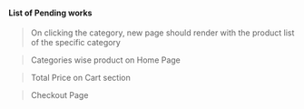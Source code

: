 #### List of Pending works

> On clicking the category, new page should render with the product list of the specific category

> Categories wise product on Home Page

> Total Price on Cart section

> Checkout Page
